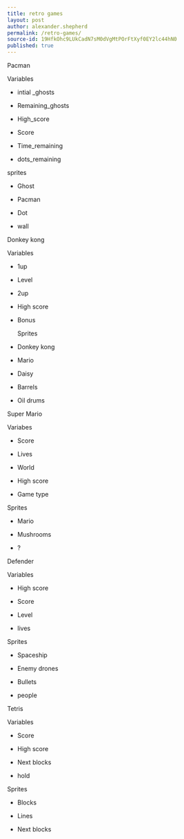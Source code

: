 ```yaml
---
title: retro games
layout: post
author: alexander.shepherd
permalink: /retro-games/
source-id: 19HfkOhc9LUkCadN7sM0dVgMtPOrFtXyf0EY2lc44hN0
published: true
---
```

Pacman

Variables

* intial _ghosts

* Remaining_ghosts

* High_score

* Score

* Time_remaining

* dots_remaining

sprites

* Ghost

* Pacman

* Dot

* wall

Donkey kong 

Variables

* 1up

* Level

* 2up

* High score

* Bonus

	Sprites

* Donkey kong

* Mario 

* Daisy

* Barrels

* Oil drums

Super Mario

Variabes

* Score 

* Lives

* World

* High score

* Game type

Sprites

* Mario 

* Mushrooms

* ?

Defender

Variables

* High score 

* Score 

* Level

* lives

Sprites

* Spaceship

* Enemy drones

* Bullets

* people

Tetris

Variables

* Score

* High score

* Next blocks

* hold

Sprites

* Blocks

* Lines

* Next blocks 

